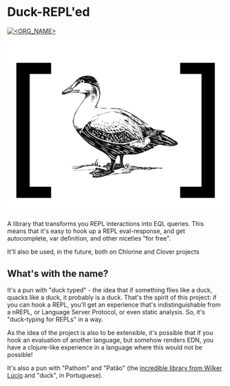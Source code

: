 # Duck-REPL'ed
[![<ORG_NAME>](https://circleci.com/gh/mauricioszabo/duck-repled.svg?style=svg)](<LINK>)

![A Duck](doc/duck.svg)

A library that transforms you REPL interactions into EQL queries. This means that it's easy to hook up a REPL eval-response, and get autocomplete, var definition, and other niceties "for free".

It'll also be used, in the future, both on Chlorine and Clover projects

## What's with the name?

It's a pun with "duck typed" - the idea that if something flies like a duck, quacks like a duck, it probably is a duck. That's the spirit of this project: if you can hook a REPL, you'll get an experience that's indistinguishable from a nREPL, or Language Server Protocol, or even static analysis. So, it's "duck-typing for REPLs" in a way.

As the idea of the project is also to be extensible, it's possible that if you hook an evaluation of another language, but somehow renders EDN, you have a clojure-like experience in a language where this would not be possible!

It's also a pun with "Pathom" and "Patão" (the [incredible library from Wilker Lúcio](https://github.com/wilkerlucio/pathom) and "duck", in Portuguese).
